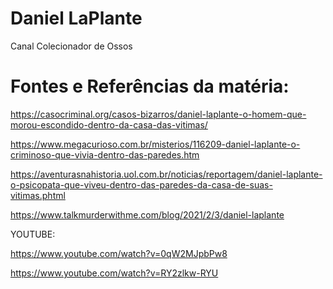 # Daniel LaPlante
Canal Colecionador de Ossos

# Fontes e Referências da matéria:


https://casocriminal.org/casos-bizarros/daniel-laplante-o-homem-que-morou-escondido-dentro-da-casa-das-vitimas/

https://www.megacurioso.com.br/misterios/116209-daniel-laplante-o-criminoso-que-vivia-dentro-das-paredes.htm

https://aventurasnahistoria.uol.com.br/noticias/reportagem/daniel-laplante-o-psicopata-que-viveu-dentro-das-paredes-da-casa-de-suas-vitimas.phtml

https://www.talkmurderwithme.com/blog/2021/2/3/daniel-laplante

YOUTUBE:

https://www.youtube.com/watch?v=0qW2MJpbPw8

https://www.youtube.com/watch?v=RY2zlkw-RYU

